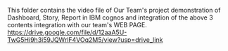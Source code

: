 This folder contains the video file of Our Team's project demonstration of Dashboard, Story, Report in IBM cognos and integration of the above 3 contents integration with our team's WEB PAGE. 
https://drive.google.com/file/d/12aaA5U-TwG5Hi9h3i59JQWrlF4VOq2M5/view?usp=drive_link
